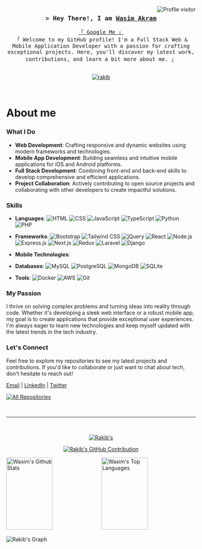 

<a href="https://komarev.com/ghpvc/?username=Wa316082">
    <img align="right" src="https://komarev.com/ghpvc/?username=Wa316082&label=Visitors&color=0e75b6&style=flat"
        alt="Profile visitor" />
</a>



<!-- Intro  -->
<h3 align="center">
    <samp>&gt; Hey There!, I am
        <b><a target="_blank" href="">Wasim Akram</a></b>
    </samp>
</h3>


<p align="center">
    <samp>
        <a href="https://www.google.com/search?q=Wasim Akram">「 Google Me 」</a>
        <br>
        「 Welcome to my GitHub profile! I'm a Full Stack Web & Mobile Application Developer with a passion for crafting exceptional projects. Here, you'll discover my latest work, contributions, and learn a bit more about me. 」
        <br>
        <br>
    </samp>
</p>

<p align="center">
<!--     <a href="https://rakahsan.online/" target="blank">
        <img src="https://img.shields.io/badge/Website-DC143C?style=for-the-badge&logo=medium&logoColor=white"
            alt="rakib" />
    </a> -->
    <a href="https://www.linkedin.com/in/wasim-akram-ak" target="_blank">
        <img src="https://img.shields.io/badge/LinkedIn-0077B5?style=for-the-badge&logo=linkedin&logoColor=white"
            alt="rakib" />
    </a>
    <!-- <a href="https://dev.to/alsiam" target="_blank">
    <img src="https://img.shields.io/badge/dev.to-0A0A0A?style=for-the-badge&logo=dev.to&logoColor=white" alt="alsiam" />
   </a> -->
<!--     <a href="https://twitter.com/Rakibahsan1212" target="_blank">
        <img src="https://img.shields.io/badge/Twitter-1DA1F2?style=for-the-badge&logo=twitter&logoColor=white" />
    </a>
    <a href="https://www.instagram.com/rakibahsan1212/" target="_blank">
        <img src="https://img.shields.io/badge/Instagram-fe4164?style=for-the-badge&logo=instagram&logoColor=white"
            alt="rakib" />
    </a>
    <a href="https://www.facebook.com/rakibahsan1212" target="_blank">
        <img src="https://img.shields.io/badge/Facebook-20BEFF?&style=for-the-badge&logo=facebook&logoColor=white"
            alt="rakib" />
    </a> -->
</p>
<br />

<!-- About Section -->
# About me

### What I Do

- **Web Development**: Crafting responsive and dynamic websites using modern frameworks and technologies.
- **Mobile App Development**: Building seamless and intuitive mobile applications for iOS and Android platforms.
- **Full Stack Development**: Combining front-end and back-end skills to develop comprehensive and efficient applications.
- **Project Collaboration**: Actively contributing to open source projects and collaborating with other developers to create impactful solutions.

### Skills

- **Languages**:
    ![HTML](https://img.shields.io/badge/-HTML-E34F26?style=flat&logo=html5&logoColor=white)
    ![CSS](https://img.shields.io/badge/-CSS-1572B6?style=flat&logo=css3&logoColor=white)
    ![JavaScript](https://img.shields.io/badge/-JavaScript-F7DF1E?style=flat&logo=javascript&logoColor=black)
    ![TypeScript](https://img.shields.io/badge/-TypeScript-007ACC?style=flat&logo=typescript&logoColor=white)
    ![Python](https://img.shields.io/badge/-Python-3776AB?style=flat&logo=python&logoColor=white)
    ![PHP](https://img.shields.io/badge/-PHP-777BB4?style=flat&logo=php&logoColor=white)
  
- **Frameworks**:
    ![Bootstrap](https://img.shields.io/badge/-Bootstrap-7952B3?style=flat&logo=bootstrap&logoColor=white)
    ![Tailwind CSS](https://img.shields.io/badge/-Tailwind_CSS-38B2AC?style=flat&logo=tailwind-css&logoColor=white)
    ![jQuery](https://img.shields.io/badge/-jQuery-0769AD?style=flat&logo=jquery&logoColor=white)
    ![React](https://img.shields.io/badge/-React-61DAFB?style=flat&logo=react&logoColor=black)
    ![Node.js](https://img.shields.io/badge/-Node.js-339933?style=flat&logo=node.js&logoColor=white)
    ![Express.js](https://img.shields.io/badge/-Express.js-000000?style=flat&logo=express&logoColor=white)
    ![Next.js](https://img.shields.io/badge/-Next.js-000000?style=flat&logo=next.js&logoColor=white)
    ![Redux](https://img.shields.io/badge/-Redux-764ABC?style=flat&logo=redux&logoColor=white)
    ![Laravel](https://img.shields.io/badge/-Laravel-FF2D20?style=flat&logo=laravel&logoColor=white)
    ![Django](https://img.shields.io/badge/-Django-092E20?style=flat&logo=django&logoColor=white)
  
- **Mobile Technologies**:
   
- **Databases**:
    ![MySQL](https://img.shields.io/badge/-MySQL-4479A1?style=flat&logo=mysql&logoColor=white)
    ![PostgreSQL](https://img.shields.io/badge/-PostgreSQL-336791?style=flat&logo=postgresql&logoColor=white)
    ![MongoDB](https://img.shields.io/badge/-MongoDB-47A248?style=flat&logo=mongodb&logoColor=white)
    ![SQLite](https://img.shields.io/badge/-SQLite-003B57?style=flat&logo=sqlite&logoColor=white)
  
- **Tools**: 
    ![Docker](https://img.shields.io/badge/-Docker-2496ED?style=flat&logo=docker&logoColor=white)
    ![AWS](https://img.shields.io/badge/-AWS-232F3E?style=flat&logo=amazon-aws&logoColor=white)
    ![Git](https://img.shields.io/badge/-Git-F05032?style=flat&logo=git&logoColor=white)
  
### My Passion

I thrive on solving complex problems and turning ideas into reality through code. Whether it's developing a sleek web interface or a robust mobile app, my goal is to create applications that provide exceptional user experiences. I'm always eager to learn new technologies and keep myself updated with the latest trends in the tech industry.

### Let's Connect

Feel free to explore my repositories to see my latest projects and contributions. If you'd like to collaborate or just want to chat about tech, don't hesitate to reach out!

[Email](mailto:your-email@example.com) | [LinkedIn](https://www.linkedin.com/in/yourprofile) | [Twitter](https://twitter.com/yourprofile)


<!-- About Section 
## Top Open Source -
[![iTasks](https://github-readme-stats.vercel.app/api/pin/?username=alsiam&repo=itasks&border_color=7F3FBF&bg_color=0D1117&title_color=C9D1D9&text_color=8B949E&icon_color=7F3FBF)](https://github.com/alsiam/itasks)
[![urFolio](https://github-readme-stats.vercel.app/api/pin/?username=alsiam&repo=urfolio&border_color=7F3FBF&bg_color=0D1117&title_color=C9D1D9&text_color=8B949E&icon_color=7F3FBF)](https://github.com/alsiam/urfolio)
[![Web
Projects](https://github-readme-stats.vercel.app/api/pin/?username=alsiam&repo=web-projects&border_color=7F3FBF&bg_color=0D1117&title_color=C9D1D9&text_color=8B949E&icon_color=7F3FBF)](https://github.com/alsiam/web-projects)
[![Al Siam
Readme](https://github-readme-stats.vercel.app/api/pin/?username=alsiam&repo=alsiam&border_color=7F3FBF&bg_color=0D1117&title_color=C9D1D9&text_color=8B949E&icon_color=7F3FBF)](https://github.com/alsiam/alsiam)
-->
<p align="left">
    <a href="https://github.com/rak-ahsan?tab=repositories" target="_blank"><img alt="All Repositories"
            title="All Repositories"
            src="https://img.shields.io/badge/-All%20Repos-2962FF?style=for-the-badge&logo=koding&logoColor=white" /></a>
</p>


<br />
<hr />
<br />

<p align="center">
    <a href="https://github.com/Wa316082">
        <img src="https://github-readme-streak-stats.herokuapp.com/?user=Wa316082&theme=radical&border=7F3FBF&background=0D1117"
            alt=Rakib's GitHub streak" />
    </a>
</p>

<p align="center">
    <a href="https://github.com/Wa316082">
        <img src="https://github-profile-summary-cards.vercel.app/api/cards/profile-details?username=Wa316082&theme=radical"
            alt="Rakib's GitHub Contribution" />
    </a>
</p>

<a>
    <a href="https://github.com/Wa316082"><img alt="Wasim's Github Stats"
            src="https://denvercoder1-github-readme-stats.vercel.app/api?username=Wa316082&show_icons=true&count_private=true&theme=react&border_color=7F3FBF&bg_color=0D1117&title_color=F85D7F&icon_color=F8D866"
            height="192px" width="49.5%" /></a>
    <a href="https://github.com/Wa316082"><img alt="Wasim's Top Languages"
            src="https://denvercoder1-github-readme-stats.vercel.app/api/top-langs/?username=Wa316082&langs_count=8&layout=compact&theme=react&border_color=7F3FBF&bg_color=0D1117&title_color=F85D7F&icon_color=F8D866"
            height="192px" width="49.5%" /></a>
    <br />
</a>


![Rakib's
Graph](https://github-readme-activity-graph.vercel.app/graph?username=Wa316082&custom_titleWasim's%20GitHub%20Activity%20Graph&bg_color=0D1117&color=7F3FBF&line=7F3FBF&point=7F3FBF&area_color=FFFFFF&title_color=FFFFFF&area=true)
